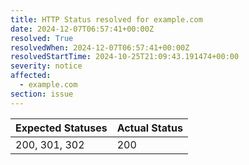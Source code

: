 ```yaml
---
title: HTTP Status resolved for example.com
date: 2024-12-07T06:57:41+00:00Z
resolved: True
resolvedWhen: 2024-12-07T06:57:41+00:00Z
resolvedStartTime: 2024-10-25T21:09:43.191474+00:00
severity: notice
affected:
  - example.com
section: issue
---
```


| Expected Statuses | Actual Status  |
|-------------------|----------------|
| 200, 301, 302 | 200 |
